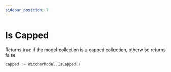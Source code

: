 ```yaml
---
sidebar_position: 7
---
```


# Is Capped

Returns true if the model collection is a capped collection, otherwise returns false

```go
capped := WitcherModel.IsCapped()
```
